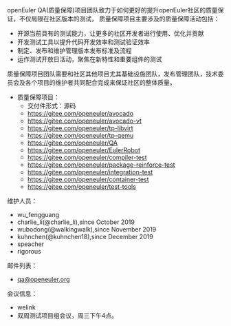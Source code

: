 
openEuler QA(质量保障)项目团队致力于如何更好的提升openEuler社区的质量保证，不仅局限在社区版本的测试，
质量保障项目主要涉及的质量保障活动包括：
- 开源当前具有的测试能力，让更多的社区开发者进行使用、优化并贡献
- 开发测试工具以提升代码开发效率和测试验证效率
- 制定、发布和维护管理版本发布标准及流程
- 运作测试开放日活动，聚焦在新特性和重要组件的测试

质量保障项目团队需要和社区其他项目尤其基础设施团队，发布管理团队，技术委员会及各个项目的维护者共同配合完成来保证社区的整体质量。

- 质量保障项目：
  - 交付件形式：源码
  - https://gitee.com/openeuler/avocado
  - https://gitee.com/openeuler/avocado-vt
  - https://gitee.com/openeuler/tp-libvirt
  - https://gitee.com/openeuler/tp-qemu
  - https://gitee.com/openeuler/QA
  - https://gitee.com/openeuler/EulerRobot
  - https://gitee.com/openeuler/compiler-test
  - https://gitee.com/openeuler/package-reinforce-test
  - https://gitee.com/openeuler/integration-test
  - https://gitee.com/openeuler/container-test
  - https://gitee.com/openeuler/test-tools

维护人员：
  - wu_fengguang
  - charlie_li(@charlie_li),since October 2019
  - wubodong(@walkingwalk),since November 2019
  - kuhnchen(@kuhnchen18),since December 2019
  - speacher
  - rigorous

邮件列表：
  - qa@openeuler.org

会议信息：
  - welink
  - 双周测试项目组会议，周三下午4点。



